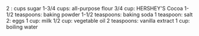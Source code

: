 2 : cups sugar
1-3/4 cups:	all-purpose flour
3/4 cup:	HERSHEY'S Cocoa
1-1/2 teaspoons:	baking powder
1-1/2 teaspoons:	baking soda
1 teaspoon:	salt
2:	eggs
1 cup:	milk
1/2 cup:	vegetable oil
2 teaspoons:	vanilla extract
1 cup:	boiling water